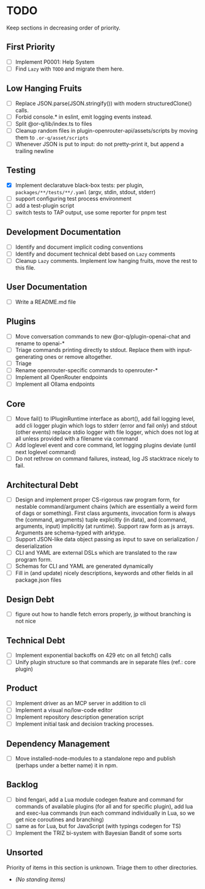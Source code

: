 # TODO

Keep sections in decreasing order of priority.

## First Priority

- [ ] Implement P0001: Help System
- [ ] Find `Lazy` with `TODO` and migrate them here.

## Low Hanging Fruits

- [ ] Replace JSON.parse(JSON.stringify()) with modern structuredClone() calls.
- [ ] Forbid console.\* in eslint, emit logging events instead.
- [ ] Split @or-q/lib/index.ts to files
- [ ] Cleanup random files in plugin-openrouter-api/assets/scripts by moving them to `.or-q/asset/scripts`
- [ ] Whenever JSON is put to input: do not pretty-print it, but append a trailing newline

## Testing

- [x] Implement declaratuve black-box tests: per plugin, `packages/**/tests/**/.yaml` (argv, stdin, stdout, stderr)
- [ ] support configuring test process environment
- [ ] add a test-plugin script
- [ ] switch tests to TAP output, use some reporter for pnpm test

## Development Documentation

- [ ] Identify and document implicit coding conventions
- [ ] Identify and document technical debt based on `Lazy` comments
- [ ] Cleanup `Lazy` comments. Implement low hanging fruits, move the rest to this file.

## User Documentation

- [ ] Write a README.md file

## Plugins

- [ ] Move conversation commands to new @or-q/plugin-openai-chat and rename to openai-\*
- [ ] Triage commands printing directly to stdout. Replace them with input-generating ones or remove altogether.
- [ ] Triage
- [ ] Rename openrouter-specific commands to openrouter-\*
- [ ] Implement all OpenRouter endpoints
- [ ] Implement all Ollama endpoints

## Core

- [ ] Move fail() to IPluginRuntime interface as abort(), add fail logging level, add cli logger plugin which logs to
      stderr (error and fail only) and stdout (other events) replace stdio logger with file logger, which does not log
      at all unless provided with a filename via command
- [ ] Add loglevel event and core command, let logging plugins deviate (until next loglevel command)
- [ ] Do not rethrow on command failures, instead, log JS stacktrace nicely to fail.

## Architectural Debt

- [ ] Design and implement proper CS-rigorous raw program form, for nestable command/argument chains (which are
      essentially a weird form of dags or something). First class arguments, invocation form is always the (command,
      arguments) tuple explicitly (in data), and (command, arguments, input) implicitly (at runtime). Support raw form
      as js arrays. Arguments are schema-typed with arktype.
- [ ] Support JSON-like data object passing as input to save on serialization / deserialization
- [ ] CLI and YAML are external DSLs which are translated to the raw program form.
- [ ] Schemas for CLI and YAML are generated dynamically
- [ ] Fill in (and update) nicely descriptions, keywords and other fields in all package.json files

## Design Debt

- [ ] figure out how to handle fetch errors properly, jp without branching is not nice

## Technical Debt

- [ ] Implement exponential backoffs on 429 etc on all fetch() calls
- [ ] Unify plugin structure so that commands are in separate files (ref.: core plugin)

## Product

- [ ] Implement driver as an MCP server in addition to cli
- [ ] Implement a visual no/low-code editor
- [ ] Implement repository description generation script
- [ ] Implement initial task and decision tracking processes.

## Dependency Management

- [ ] Move installed-node-modules to a standalone repo and publish (perhaps under a better name) it in npm.

## Backlog

- [ ] bind fengari, add a Lua module codegen feature and command for commands of available plugins (for all and for
      specific plugin), add lua and exec-lua commands (run each command individually in Lua, so we get nice coroutines
      and branching)
- [ ] same as for Lua, but for JavaScript (with typings codegen for TS)
- [ ] Implement the TRIZ bi-system with Bayesian Bandit of some sorts

## Unsorted

Priority of items in this section is unknown. Triage them to other directories.

- _(No standing items)_

